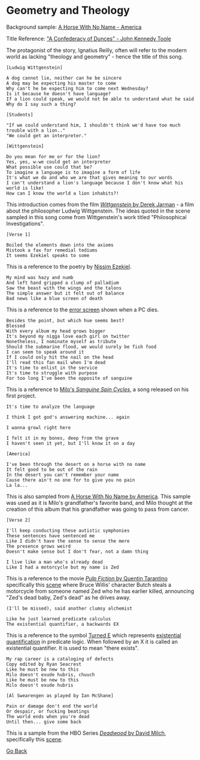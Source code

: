 # Geometry and Theology

Background sample: [A Horse With No Name - America](https://www.youtube.com/watch?v=zSAJ0l4OBHM)

Title Reference: ["A Confederacy of Dunces" - John Kennedy Toole](https://en.wikipedia.org/wiki/A_Confederacy_of_Dunces)

The protagonist of the story, Ignatius Reilly, often will refer to the modern world as lacking "theology and geometry" - hence the title of this song. 

```
[Ludwig Wittgenstein]

A dog cannot lie, neither can he be sincere
A dog may be expecting his master to come
Why can't he be expecting him to come next Wednesday?
Is it because he doesn't have language?
If a lion could speak, we would not be able to understand what he said
Why do I say such a thing?

[Students]

"If we could understand him, I shouldn't think we'd have too much trouble with a lion.."
"We could get an interpreter."

[Wittgenstein]

Do you mean for me or for the lion?
Yes, yes, w-we could get an interpreter
What possible use could that be?
To imagine a language is to imagine a form of life
It's what we do and who we are that gives meaning to our words
I can't understand a lion's language because I don't know what his world is like!
How can I know the world a lion inhabits?!
```

This introduction comes from the film [*Wittgenstein* by Derek Jarman](https://en.wikipedia.org/wiki/Wittgenstein_(film)) - a film about the philosopher Ludwig Wittgenstein. The ideas quoted in the scene sampled in this song come from Wittgenstein's work titled "Philosophical Investigations". 

```
[Verse 1]

Boiled the elements down into the axioms
Mistook a fax for remedial tediums
It seems Ezekiel speaks to some
```
This is a reference to the poetry by [Nissim Ezekiel](https://en.wikipedia.org/wiki/Nissim_Ezekiel).

```
My mind was hazy and numb
And left hand gripped a clump of palladium
Saw the beast with the wings and the talons
The simple answer but it felt out of balance
Bad news like a blue screen of death
```

This is a reference to the [error screen](https://en.wikipedia.org/wiki/Blue_Screen_of_Death) shown when a PC dies.

```
Besides the point, but which hue seems best?
Blessed
With every album my head grows bigger
It's beyond my nigga love each girl on twitter
Nonetheless, I nominate myself as tribute
Should the submarine flood, we would surely be fish food
I can seem to speak around it
If I could only hit the nail on the head
I'll read this fan mail when I'm dead
It's time to enlist in the service
It's time to struggle with purpose
For too long I've been the opposite of sanguine
```

This is a reference to [Milo's *Sanguine Spin Cycles*](https://www.youtube.com/watch?v=C4_wZxf2WiI), a song released on his first project.

```
It's time to analyze the language

I think I got god's answering machine... again

I wanna growl right here

I felt it in my bones, deep from the grave
I haven't seen it yet, but I'll know it on a day

[America]

I've been through the desert on a horse with no name
It felt good to be out of the rain
In the desert you can't remember your name
Cause there ain't no one for to give you no pain
La la...
```

This is also sampled from [A Horse With No Name by America](https://www.youtube.com/watch?v=zSAJ0l4OBHM). This sample was used as it is Milo's grandfather's favorite band, and Milo thought at the creation of this album that his grandfather was going to pass from cancer. 

```
[Verse 2]

I'll keep conducting these autistic symphonies
These sentences have sentenced me
Like I didn't have the sense to sense the mere
The presence grows weird
Doesn't make sense but I don't fear, not a damn thing

I live like a man who's already dead
Like I had a motorcycle but my name is Zed
```

This is a reference to the movie [*Pulp Fiction* by Quentin Tarantino](https://en.wikipedia.org/wiki/Pulp_Fiction) specifically this [scene](https://www.youtube.com/watch?v=5lL1ypndnWA) where Bruce Willis' character Butch steals a motorcycle from someone named Zed who he has earlier killed, announcing "Zed's dead baby, Zed's dead" as he drives away.

```
(I'll be missed), said another clumsy alchemist

Like he just learned predicate calculus
The existential quantifier, a backwards EX
```

This is a reference to the symbol [Turned E](https://en.wikipedia.org/wiki/Ǝ) which represents [existential quantification](https://en.wikipedia.org/wiki/Existential_quantification) in predicate logic. When followed by an X it is called an existential quantifier. It is used to mean "there exists". 

```
My rap career is a cataloging of defects
Copy edited by Ryan Seacrest
Like he must be new to this
Milo doesn't exude hubris, chuuch
Like he must be new to this
Milo doesn't exude hubris

[Al Swearengen as played by Ian McShane]

Pain or damage don't end the world
Or despair, or fucking beatings
The world ends when you're dead
Until then... give some back
```
This is a sample from the HBO Series [*Deadwood* by David Milch](https://en.wikipedia.org/wiki/Deadwood_(TV_series)), specifically this [scene](https://www.youtube.com/watch?v=D8IfhmrlKho).


[Go Back](Cavalcade)